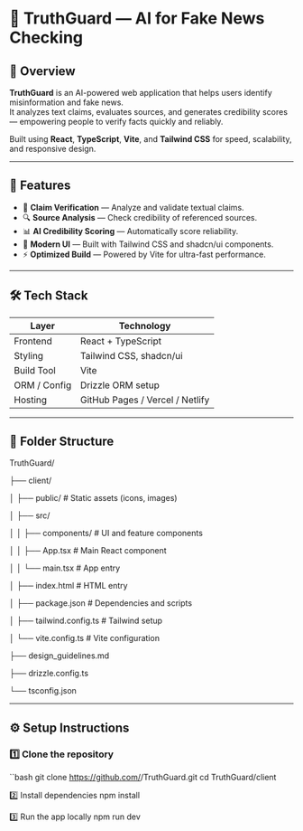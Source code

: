 # 🧠 TruthGuard — AI for Fake News Checking

## 📘 Overview
**TruthGuard** is an AI-powered web application that helps users identify misinformation and fake news.  
It analyzes text claims, evaluates sources, and generates credibility scores — empowering people to verify facts quickly and reliably.

Built using **React**, **TypeScript**, **Vite**, and **Tailwind CSS** for speed, scalability, and responsive design.

---

## 🚀 Features
- 📰 **Claim Verification** — Analyze and validate textual claims.  
- 🔍 **Source Analysis** — Check credibility of referenced sources.  
- 📊 **AI Credibility Scoring** — Automatically score reliability.  
- 🎨 **Modern UI** — Built with Tailwind CSS and shadcn/ui components.  
- ⚡ **Optimized Build** — Powered by Vite for ultra-fast performance.

---

## 🛠️ Tech Stack

| Layer | Technology |
|-------|-------------|
| Frontend | React + TypeScript |
| Styling | Tailwind CSS, shadcn/ui |
| Build Tool | Vite |
| ORM / Config | Drizzle ORM setup |
| Hosting | GitHub Pages / Vercel / Netlify |

---

## 📂 Folder Structure

TruthGuard/

├── client/

│ ├── public/ # Static assets (icons, images)

│ ├── src/

│ │ ├── components/ # UI and feature components

│ │ ├── App.tsx # Main React component

│ │ └── main.tsx # App entry

│ ├── index.html # HTML entry

│ ├── package.json # Dependencies and scripts

│ ├── tailwind.config.ts # Tailwind setup

│ └── vite.config.ts # Vite configuration

├── design_guidelines.md

├── drizzle.config.ts

└── tsconfig.json

---

## ⚙️ Setup Instructions

### 1️⃣ Clone the repository
``bash
git clone https://github.com/<your-username>/TruthGuard.git
cd TruthGuard/client

2️⃣ Install dependencies
npm install

3️⃣ Run the app locally
npm run dev

